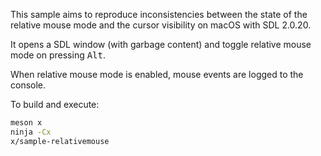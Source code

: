 This sample aims to reproduce inconsistencies between the state of the relative
mouse mode and the cursor visibility on macOS with SDL 2.0.20.

It opens a SDL window (with garbage content) and toggle relative mouse mode on
pressing <kbd>Alt</kbd>.

When relative mouse mode is enabled, mouse events are logged to the console.

To build and execute:

```bash
meson x
ninja -Cx
x/sample-relativemouse
```
